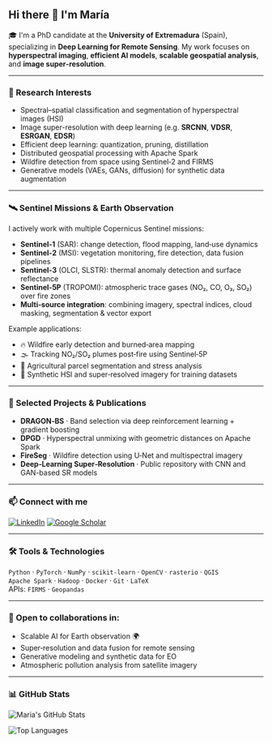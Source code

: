 ## Hi there 👋 I'm María

🎓 I'm a PhD candidate at the **University of Extremadura** (Spain), specializing in **Deep Learning for Remote Sensing**. My work focuses on **hyperspectral imaging**, **efficient AI models**, **scalable geospatial analysis**, and **image super‑resolution**.

---

### 🔬 Research Interests
- Spectral–spatial classification and segmentation of hyperspectral images (HSI)  
- Image super-resolution with deep learning (e.g. **SRCNN**, **VDSR**, **ESRGAN**, **EDSR**)  
- Efficient deep learning: quantization, pruning, distillation  
- Distributed geospatial processing with Apache Spark  
- Wildfire detection from space using Sentinel‑2 and FIRMS  
- Generative models (VAEs, GANs, diffusion) for synthetic data augmentation

---

### 🛰️ Sentinel Missions & Earth Observation

I actively work with multiple Copernicus Sentinel missions:

- **Sentinel‑1** (SAR): change detection, flood mapping, land‑use dynamics  
- **Sentinel‑2** (MSI): vegetation monitoring, fire detection, data fusion pipelines  
- **Sentinel‑3** (OLCI, SLSTR): thermal anomaly detection and surface reflectance  
- **Sentinel‑5P** (TROPOMI): atmospheric trace gases (NO₂, CO, O₃, SO₂) over fire zones  
- **Multi‑source integration**: combining imagery, spectral indices, cloud masking, segmentation & vector export

Example applications:
- 🔥 Wildfire early detection and burned‑area mapping  
- 🌫️ Tracking NO₂/SO₂ plumes post‑fire using Sentinel‑5P  
- 🌾 Agricultural parcel segmentation and stress analysis  
- 🧬 Synthetic HSI and super‑resolved imagery for training datasets

---

### 📄 Selected Projects & Publications
- **DRAGON‑BS** · Band selection via deep reinforcement learning + gradient boosting  
- **DPGD** · Hyperspectral unmixing with geometric distances on Apache Spark  
- **FireSeg** · Wildfire detection using U‑Net and multispectral imagery  
- **Deep‑Learning Super‑Resolution** · Public repository with CNN and GAN-based SR models  

---

### 📫 Connect with me
[![LinkedIn](https://img.shields.io/badge/LinkedIn-blue?style=flat&logo=linkedin)](https://www.linkedin.com/in/mariabgarciaf/)
[![Google Scholar](https://img.shields.io/badge/Google%20Scholar-4285F4?style=flat&logo=googlescholar&logoColor=white)](https://scholar.google.es/citations?user=u0lUSJwAAAAJ&hl=es)

---

### 🛠️ Tools & Technologies
`Python` · `PyTorch` · `NumPy` · `scikit-learn` · `OpenCV` · `rasterio` · `QGIS`  
`Apache Spark` · `Hadoop` · `Docker` · `Git` · `LaTeX`  
APIs: `FIRMS` · `Geopandas` 

---

### 🤝 Open to collaborations in:
- Scalable AI for Earth observation 🌍  
- Super‑resolution and data fusion for remote sensing  
- Generative modeling and synthetic data for EO  
- Atmospheric pollution analysis from satellite imagery  

---

### 📊 GitHub Stats

![Maria's GitHub Stats](https://github-readme-stats.vercel.app/api?username=mariabgarciaf08&show_icons=true&theme=github_dark&hide_title=true)

![Top Languages](https://github-readme-stats.vercel.app/api/top-langs/?username=mariabgarciaf08&layout=compact&theme=github_dark&hide_title=true)
